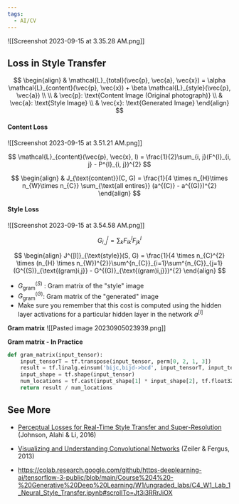 ```yaml
---
tags:
  - AI/CV
---
```




![[Screenshot 2023-09-15 at 3.35.28 AM.png]]

## Loss in Style Transfer
$$
\begin{align}
& \mathcal{L}_{total}(\vec{p}, \vec{a}, \vec{x}) = \alpha \mathcal{L}_{content}(\vec{p}, \vec{x}) + \beta \mathcal{L}_{style}(\vec{p}, \vec{a}) \\ \\
& \vec{p}: \text{Content Image (Original photograph)} \\
& \vec{a}: \text{Style Image} \\
& \vec{x}: \text{Generated Image}
\end{align}
$$

#### __Content Loss__
![[Screenshot 2023-09-15 at 3.51.21 AM.png]]

$$
\mathcal{L}_{content}(\vec{p}, \vec{x}, l) = \frac{1}{2}\sum_{i, j}(F^{l}_{i, j} - P^{l}_{i, j})^{2}
$$

$$
\begin{align}
& J_{\text{content}}(C, G) = \frac{1}{4 \times n_{H}\times n_{W}\times n_{C}} \sum_{\text{all entires}} (a^{(C)} - a^{(G)})^{2}
\end{align}
$$


#### __Style Loss__
![[Screenshot 2023-09-15 at 3.54.58 AM.png]]

$$
G^{l}_{i, j} = \sum_{k}F^{l}_{ik}F^{l}_{jk}
$$

$$
\begin{align}
J^{[l]}_{\text{style}}(S, G) = \frac{1}{4 \times n_{C}^{2} \times (n_{H} \times n_{W})^{2}}\sum^{n_{C}}_{i=1}\sum^{n_{C}}_{j=1}(G^{(S)}_{\text{(gram)i,j}} - G^{(G)}_{\text{(gram)i,j}})^{2}
\end{align}
$$
- $G^{(S)}_{\text{gram}}$ : Gram matrix of the "style" image
- $G^{(G)}_{\text{gram}}$: Gram matrix of the "generated" image
- Make sure you remember that this cost is computed using the hidden layer activations for a particular hidden layer in the network $a^{[l]}$

__Gram matrix__
![[Pasted image 20230905023939.png]]

__Gram matrix - In Practice__
```python
def gram_matrix(input_tensor):
	input_tensorT = tf.transpose(input_tensor, perm[0, 2, 1, 3])
	result = tf.linalg.einsum('bijc,bijd->bcd', input_tensorT, input_tensor)
	input_shape = tf.shape(input_tensor)
	num_locations = tf.cast(input_shape[1] * input_shape[2], tf.float32)
	return result / num_locations
```


## See More

- [Perceptual Losses for Real-Time Style Transfer and Super-Resolution](https://cs.stanford.edu/people/jcjohns/eccv16/) (Johnson, Alahi & Li, 2016)

- [Visualizing and Understanding Convolutional Networks](https://arxiv.org/pdf/1311.2901.pdf) (Zeiler & Fergus, 2013)

- https://colab.research.google.com/github/https-deeplearning-ai/tensorflow-3-public/blob/main/Course%204%20-%20Generative%20Deep%20Learning/W1/ungraded_labs/C4_W1_Lab_1_Neural_Style_Transfer.ipynb#scrollTo=Jt3i3RRrJiOX

